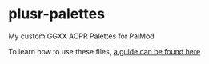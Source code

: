 # plusr-palettes
My custom GGXX ACPR Palettes for PalMod

To learn how to use these files, [a guide can be found here](https://docs.google.com/document/d/1khRD0FOnScuuniwZRgseOD0YDlyDf1EfrbrnHl7nL6s/edit)
